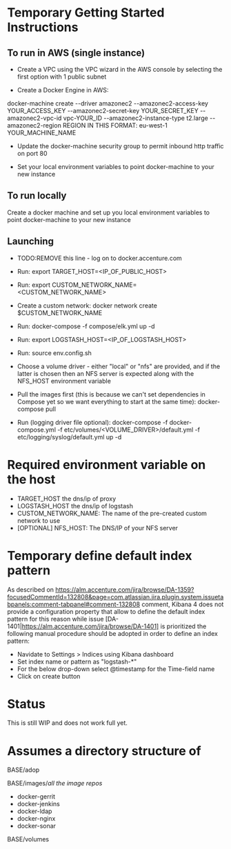 # Temporary Getting Started Instructions

## To run in AWS (single instance)

- Create a VPC using the VPC wizard in the AWS console by selecting the first option with 1 public subnet

- Create a Docker Engine in AWS: 

docker-machine create --driver amazonec2 --amazonec2-access-key YOUR\_ACCESS\_KEY --amazonec2-secret-key YOUR\_SECRET\_KEY --amazonec2-vpc-id vpc-YOUR_ID --amazonec2-instance-type t2.large --amazonec2-region REGION IN THIS FORMAT: eu-west-1   YOUR\_MACHINE\_NAME

- Update the docker-machine security group to permit inbound http traffic on port 80

- Set your local environment variables to point docker-machine to your new instance

## To run locally
Create a docker machine and set up you local environment variables to point docker-machine to your new instance

## Launching
- TODO:REMOVE this line - log on to docker.accenture.com

- Run: export TARGET\_HOST=\<IP\_OF\_PUBLIC\_HOST\>
- Run: export CUSTOM\_NETWORK\_NAME=\<CUSTOM\_NETWORK\_NAME\>
- Create a custom network: docker network create $CUSTOM\_NETWORK\_NAME
- Run: docker-compose -f compose/elk.yml up -d
- Run: export LOGSTASH\_HOST=\<IP\_OF\_LOGSTASH\_HOST\>
- Run: source env.config.sh
- Choose a volume driver - either "local" or "nfs" are provided, and if the latter is chosen then an NFS server is expected along with the NFS\_HOST environment variable
- Pull the images first (this is because we can't set dependencies in Compose yet so we want everything to start at the same time): docker-compose pull
- Run (logging driver file optional): docker-compose -f docker-compose.yml -f etc/volumes/\<VOLUME_DRIVER\>/default.yml -f etc/logging/syslog/default.yml up -d

# Required environment variable on the host

- TARGET\_HOST the dns/ip of proxy
- LOGSTASH\_HOST the dns/ip of logstash
- CUSTOM\_NETWORK\_NAME: The name of the pre-created custom network to use
- [OPTIONAL] NFS_HOST: The DNS/IP of your NFS server

# Temporary define default index pattern

As described on https://alm.accenture.com/jira/browse/DA-1359?focusedCommentId=132808&page=com.atlassian.jira.plugin.system.issuetabpanels:comment-tabpanel#comment-132808 comment, Kibana 4 does not provide a configuration property that allow to define the default index pattern for this reason while issue [DA-1401|https://alm.accenture.com/jira/browse/DA-1401] is prioritized the following manual procedure should be adopted in order to define an index pattern:

- Navidate to Settings > Indices using Kibana dashboard
- Set index name or pattern as "logstash-*"
- For the below drop-down select @timestamp for the Time-field name
- Click on create button

# Status

This is still WIP and does not work full yet.

# Assumes a directory structure of

BASE/adop

BASE/images/*all the image repos*
-  docker-gerrit
-  docker-jenkins
-  docker-ldap
-  docker-nginx
-  docker-sonar

BASE/volumes
